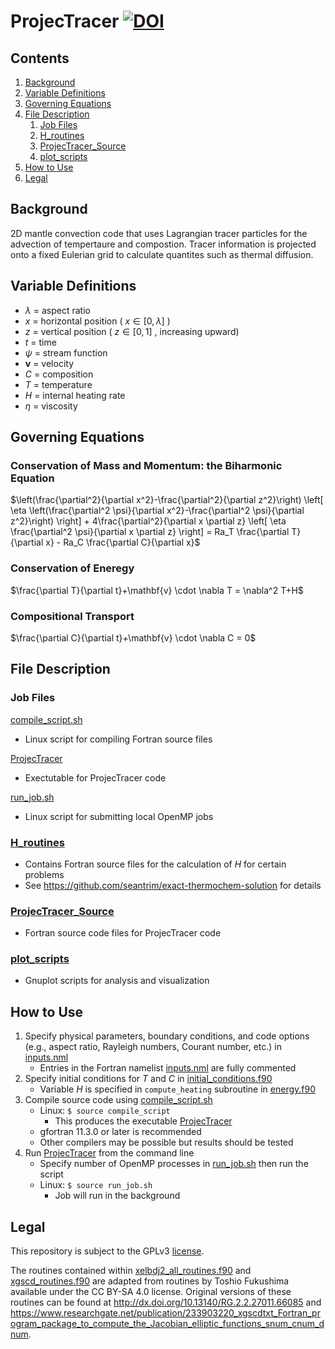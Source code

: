 # ProjecTracer [![DOI](https://zenodo.org/badge/599500216.svg)](https://zenodo.org/badge/latestdoi/599500216)

## Contents
1. [Background](#background)
2. [Variable Definitions](#variable-definitions)
3. [Governing Equations](#governing-equations)
4. [File Description](#file-description)
    1. [Job Files](#job-files) 
    2. [H_routines](#h_routines)
    3. [ProjecTracer_Source](#projectracer_source)
    4. [plot_scripts](#plot_scripts)
5. [How to Use](#how-to-use)
6. [Legal](#legal)

## Background

2D mantle convection code that uses Lagrangian tracer particles for the advection of tempertaure and compostion. Tracer information is projected onto a fixed Eulerian grid to calculate quantites such as thermal diffusion. 

## Variable Definitions
* $\lambda$ = aspect ratio
* $x$ = horizontal position ( $x \in [0,\lambda]$ )
* $z$ = vertical position ( $z \in [0,1]$ , increasing upward)
* $t$ = time
* $\psi$ = stream function
* $\mathbf{v}$ = velocity
* $C$ = composition
* $T$ = temperature
* $H$ = internal heating rate
* $\eta$ = viscosity

## Governing Equations

### Conservation of Mass and Momentum: the Biharmonic Equation
$\left(\frac{\partial^2}{\partial x^2}-\frac{\partial^2}{\partial z^2}\right) \left[ \eta \left(\frac{\partial^2 \psi}{\partial x^2}-\frac{\partial^2 \psi}{\partial z^2}\right) \right] + 4\frac{\partial^2}{\partial x \partial z} \left[ \eta \frac{\partial^2 \psi}{\partial x \partial z} \right] = Ra_T \frac{\partial T}{\partial x} - Ra_C \frac{\partial C}{\partial x}$

### Conservation of Eneregy
$\frac{\partial T}{\partial t}+\mathbf{v} \cdot \nabla T = \nabla^2 T+H$

### Compositional Transport
$\frac{\partial C}{\partial t}+\mathbf{v} \cdot \nabla C = 0$

## File Description

### Job Files
[compile_script.sh](/compile_script.sh)
* Linux script for compiling Fortran source files

[ProjecTracer](/ProjecTracer)
* Exectutable for ProjecTracer code

[run_job.sh](/run_job.sh)
* Linux script for submitting local OpenMP jobs

### [H_routines](/H_routines)
* Contains Fortran source files for the calculation of $H$ for certain problems
* See https://github.com/seantrim/exact-thermochem-solution for details

### [ProjecTracer_Source](/ProjecTracer_Source)
* Fortran source code files for ProjecTracer code

### [plot_scripts](/plot_scripts)
* Gnuplot scripts for analysis and visualization

## How to Use

1. Specify physical parameters, boundary conditions, and code options (e.g., aspect ratio, Rayleigh numbers, Courant number, etc.) in [inputs.nml](/inputs.nml)
    * Entries in the Fortran namelist [inputs.nml](/inputs.nml) are fully commented
2. Specify initial conditions for $T$ and $C$ in [initial_conditions.f90](/ProjecTracer_Source/initial_conditions.f90)
    * Variable $H$ is specified in `compute_heating` subroutine in [energy.f90](/ProjecTracer_Source/energy.f90)
3. Compile source code using [compile_script.sh](/compile_script.sh)
    * Linux: `$ source compile_script`
        * This produces the executable [ProjecTracer](/ProjecTracer)
    * gfortran 11.3.0 or later is recommended
    * Other compilers may be possible but results should be tested
4. Run [ProjecTracer](/ProjecTracer) from the command line
    * Specify number of OpenMP processes in [run_job.sh](/run_job.sh) then run the script
    * Linux: `$ source run_job.sh`
        * Job will run in the background

## Legal

This repository is subject to the GPLv3 [license](/LICENSE).

The routines contained within [xelbdj2_all_routines.f90](/xelbdj2_all_routines.f90) and [xgscd_routines.f90](/xgscd_routines.f90) are adapted from routines by Toshio Fukushima available under the CC BY-SA 4.0 license. Original versions of these routines can be found at http://dx.doi.org/10.13140/RG.2.2.27011.66085 and https://www.researchgate.net/publication/233903220_xgscdtxt_Fortran_program_package_to_compute_the_Jacobian_elliptic_functions_snum_cnum_dnum.
